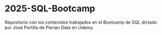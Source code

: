 # 2025-SQL-Bootcamp
Repositorio con los contenidos trabajados en el Bootcamp de SQL dictado por José Portilla de Pierian Data en Udemy.
